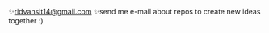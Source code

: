 ✨ridvansit14@gmail.com
✨send me e-mail about repos to create new ideas together :)

<!---
RIDVANSIT/RIDVANSIT is a ✨ special ✨ repository because its `README.md` (this file) appears on your GitHub profile.
You can click the Preview link to take a look at your changes.
--->
